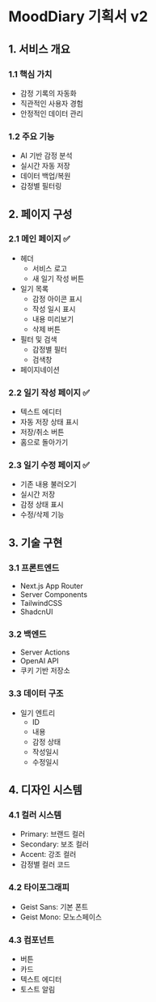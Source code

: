 # MoodDiary 기획서 v2

## 1. 서비스 개요

### 1.1 핵심 가치
- 감정 기록의 자동화
- 직관적인 사용자 경험
- 안정적인 데이터 관리

### 1.2 주요 기능
- AI 기반 감정 분석
- 실시간 자동 저장
- 데이터 백업/복원
- 감정별 필터링

## 2. 페이지 구성

### 2.1 메인 페이지 ✅
- 헤더
  - 서비스 로고
  - 새 일기 작성 버튼
- 일기 목록
  - 감정 아이콘 표시
  - 작성 일시 표시
  - 내용 미리보기
  - 삭제 버튼
- 필터 및 검색
  - 감정별 필터
  - 검색창
- 페이지네이션

### 2.2 일기 작성 페이지 ✅
- 텍스트 에디터
- 자동 저장 상태 표시
- 저장/취소 버튼
- 홈으로 돌아가기

### 2.3 일기 수정 페이지 ✅
- 기존 내용 불러오기
- 실시간 저장
- 감정 상태 표시
- 수정/삭제 기능

## 3. 기술 구현

### 3.1 프론트엔드
- Next.js App Router
- Server Components
- TailwindCSS
- ShadcnUI

### 3.2 백엔드
- Server Actions
- OpenAI API
- 쿠키 기반 저장소

### 3.3 데이터 구조
- 일기 엔트리
  - ID
  - 내용
  - 감정 상태
  - 작성일시
  - 수정일시

## 4. 디자인 시스템

### 4.1 컬러 시스템
- Primary: 브랜드 컬러
- Secondary: 보조 컬러
- Accent: 강조 컬러
- 감정별 컬러 코드

### 4.2 타이포그래피
- Geist Sans: 기본 폰트
- Geist Mono: 모노스페이스

### 4.3 컴포넌트
- 버튼
- 카드
- 텍스트 에디터
- 토스트 알림 